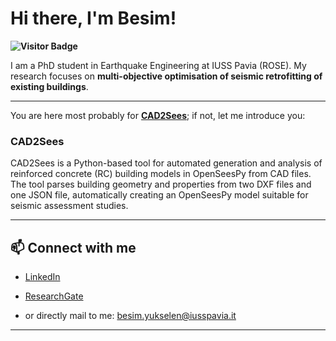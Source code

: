 # Hi there, I'm Besim!  
**![Visitor Badge](https://visitor-badge.laobi.icu/badge?page_id=BsmYksln.visitor-badge&left_color=blue&right_color=blue&left_text=Welcome%20your%20visitor%20number%20is%20:)**

I am a PhD student in Earthquake Engineering at IUSS Pavia (ROSE). My research focuses on **multi-objective optimisation of seismic retrofitting of existing buildings**.

---

You are here most probably for [**CAD2Sees**](https://github.com/BsmYksln/CAD2Sees); if not, let me introduce you:

### CAD2Sees
CAD2Sees is a Python-based tool for automated generation and analysis of reinforced concrete (RC) building models in OpenSeesPy from CAD files. The tool parses building geometry and properties from two DXF files and one JSON file, automatically creating an OpenSeesPy model suitable for seismic assessment studies.

---

## 📫 Connect with me

- [LinkedIn](https://www.linkedin.com/in/besim-yukselen/)  
- [ResearchGate](https://www.researchgate.net/profile/Besim-Yuekselen?ev=hdr_xprf)

- or directly mail to me: [besim.yukselen@iusspavia.it](mailto:besim.yukselen@iusspavia.it)

---
